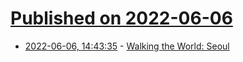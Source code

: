 # [Published on 2022-06-06](index.md)

* [2022-06-06, 14:43:35](https://news.ycombinator.com/item?id=31641128) - [Walking the World: Seoul](https://walkingtheworld.substack.com/p/walking-the-world-seoul-part-1)
